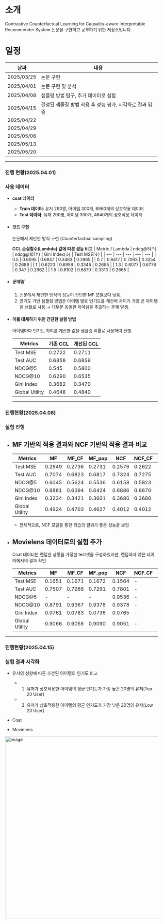 # 소개 
Contrastive Counterfactual Learning for Causality-aware Interpretable Recommender System 논문을 구현하고 공부하기 위한 저장소입니다.

# 일정
| 날짜 | 내용 | 
| -------- | -------- |
| 2025/03/25 | 논문 구현 | 
| 2025/04/01 | 논문 구현 및 분석 | 
| 2025/04/08 | 샘플링 방법 탐구, 추가 데이터로 실험 | 
| 2025/04/15 | 결정된 샘플링 방법 적용 후 성능 평가, 시각화로 결과 입증 | 
| 2025/04/22 | |
| 2025/04/29 | | 
| 2025/05/06 | |
| 2025/05/13 | | 
| 2025/05/20 | |
---

### 진행 현황(2025.04.01)
  ### 사용 데이터
  - **coat 데이터**
      - **Train 데이터**: 유저 290명, 아이템 300개, 6960개의 상호작용 데이터
      - **Test 데이터**: 유저 290명, 아이템 300개, 4640개의 상호작용 데이터
- #### 코드 구현
  논문에서 제안한 방식 구현 (Counterfactual sampling)
  
  **CCL 손실함수(Lambda) 값에 따른 성능 비교**
  | Metric / Lambda | ndcg@5(↑) | ndcg@10(↑) | Gini Index(↓) | Test MSE(↓) |
  | --- | --- | --- | --- | --- |
  | 0.5 | 0.6095 | 0.6847 | 0.3483 | 0.2665 |
  | 0.7 | 0.6417 | 0.7063 | 0.3254 | 0.2689 |
  | 1   | 0.6223 | 0.6958 | 0.3345 | 0.2685 |
  | 1.3 | 0.6077 | 0.6778 | 0.347  | 0.2662 |
  | 1.5 | 0.6102 | 0.6870 | 0.3310 | 0.2665 |

- ##### 문제점
  1. 논문에서 제안한 방식의 성능이 간단한 MF 모델보다 낮음.
  2. 인기도 기반 샘플링 방법은 아이템 별로 인기도를 계산해 차이가 가장 큰 아이템을 샘플로 사용 → 대부분 동일한 아이템을 추출하는 문제 발생.
 
  
- #### 이를 대체하기 위한 간단한 실험 방법
  아이템마다 인기도 차이를 계산한 값을 샘플링 확률로 사용하여 진행.

  | Metrics        | 기존 CCL | 개선된 CCL |
  | ---            | ---      | ---        |
  | Test MSE       | 0.2722   | 0.2711     |
  | Test AUC       | 0.6858   | 0.6859     |
  | NDCG@5         | 0.545    | 0.5800     |
  | NDCG@10        | 0.6290   | 0.6535     |
  | Gini Index     | 0.3682   | 0.3470     |
  | Global Utility | 0.4648   | 0.4840     |

  ---

### 진행현황(2025.04.08)
  ### 실험 진행 
  - ## MF 기반의 적용 결과와 NCF 기반의 적용 결과 비교
  
    | Metrics        | MF | MF_CF | MF_pop | NCF | NCF_CF | NCF_pop |
    | ---            | ---      | ---      | ---      | ---      | ---      | ---      | 
    | Test MSE       | 0.2649   | 0.2736   | 0.2731   | 0.2576   | 0.2622   | 0.2606   |
    | Test AUC       | 0.7074   | 0.6823   | 0.6817   | 0.7324   | 0.7275   | 0.7338   |
    | NDCG@5         | 0.6045   | 0.5624   | 0.5536   | 0.6158   | 0.5823   | 0.5858   |
    | NDCG@10        | 0.6861   | 0.6394   | 0.6424   | 0.6886   | 0.6670   | 0.6673   |
    | Gini Index     | 0.3234   | 0.3421   | 0.3601   | 0.3680   | 0.3680   | 0.3789   |
    | Global Utility | 0.4924   | 0.4703   | 0.4627   | 0.4012   | 0.4012   | 0.4813   |
  
    - 전체적으로, NCF 모델을 통한 학습의 결과가 좋은 성능을 보임

  - ## Movielens 데이터로의 실험 추가
      Coat 데이터는 랜덤한 상황을 가정한 test셋을 구성하였지만, 랜덤하지 않은 데이터에서의 결과 확인
    
      | Metrics        | MF      | MF_CF   | MF_pop  | NCF     | NCF_CF  | NCF_pop  |
      |----------------|---------|---------|---------|---------|---------|---------|
      | Test MSE       | 0.1651  | 0.1671  | 0.1672  | 0.1564  | -       | 0.1571  |
      | Test AUC       | 0.7507  | 0.7268  | 0.7291  | 0.7801  | -       | 0.7830  |
      | NDCG@5         | -       | -       | -       | 0.9536  | -       | 0.9487  |
      | NDCG@10        | 0.8791  | 0.9367  | 0.9378  | 0.9378  | -       | 0.9351  |
      | Gini Index     | 0.0761  | 0.0783  | 0.0736  | 0.0765  | -       | 0.0749  |
      | Global Utility | 0.9066  | 0.9056  | 0.9090  | 0.9051  | -       | 0.9085  |
---
### 진행현황(2025.04.15)
  ### 실험 결과 시각화
  
  - 유저의 성향에 따른 추천된 아이템의 인기도 비교
    
    - 1. 유저가 상호작용한 아이템의 평균 인기도가 가장 높은 20명의 유저(Top 20 User)
    - 2. 유저가 상호작용한 아이템의 평균 인기도가 가장 낮은 20명의 유저(Low 20 User)
  - Coat
    
  - Movielens
  <img src = "https://github.com/user-attachments/assets/ea71cbc3-6e1f-47d5-93a7-805d82f92028" alt="image" width = "600" />
  




